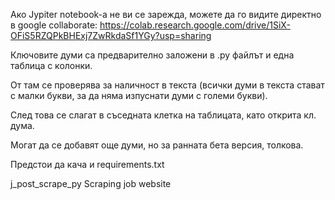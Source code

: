 Ако Jypiter notebook-a не ви се зарежда, можете да го видите директно в google collaborate:
https://colab.research.google.com/drive/1SiX-OFiS5RZQPkBHExj7ZwRkdaSf1YGy?usp=sharing

Ключовите думи са предварително заложени в .py файлът и една таблица с колонки.

От там се проверява за наличност в текста (всички думи в текста стават с малки букви, за да няма изпуснати думи с големи букви).

След това се слагат в съседната клетка на таблицата, като открита кл. дума.

Могат да се добавят още думи, но за ранната бета версия, толкова.

Предстои да кача и requirements.txt

j_post_scrape_py
Scraping job website
